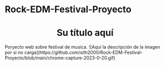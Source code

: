 # Rock-EDM-Festival-Proyecto
<h1 align="center"> Su título aquí </h1>
Poryecto web sobre festival de musica.
![Aquí la descripción de la imagen por si no carga](https://github.com/sith2000/Rock-EDM-Festival-Proyecto/blob/main/chrome-capture-2023-0-20.gif)
